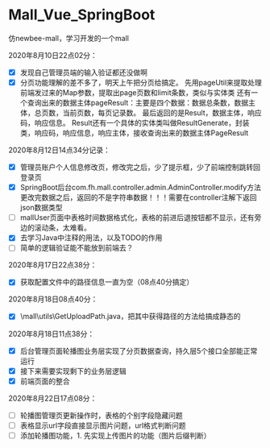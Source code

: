 # Mall_Vue_SpringBoot
仿newbee-mall，学习开发的一个mall

2020年8月10日22点02分：
- [x] 发现自己管理员端的输入验证都还没做啊
- [x] 分页功能理解的差不多了，明天上午把分页给搞定。
先用pageUtil来提取处理前端发过来的Map参数，提取出page页数和limit条数，类似与实体类
还有一个查询出来的数据主体pageResult：主要是四个数据：数据总条数，数据主体，总页数，当前页数，每页记录数。
最后返回的是Result，数据主体，响应码，响应信息。
Result还有一个具体的实体类叫做ResultGenerate，封装类，响应码，响应信息，响应主体，接收查询出来的数据主体PageResult

2020年8月12日14点34分记录：

- [x] 管理员账户个人信息修改页，修改完之后，少了提示框，少了前端控制跳转回登录页
- [x] SpringBoot后台com.fh.mall.controller.admin.AdminController.modify方法更改完数据之后，返回的不是字符串数据！！！需要在controller注解下返回json数据类型
- [ ] mallUser页面中表格时间数据格式化，表格的前进后退按钮都不显示，还有旁边的滚动条，太难看。
- [x] 去学习Java中注释的用法，以及TODO的作用
- [ ] 简单的逻辑验证能不能放到前端去？

2020年8月17日22点38分：
- [x] 获取配置文件中的路径信息一直为空（08点40分搞定）

2020年8月18日08点40分：
- [x] \mall\utils\GetUploadPath.java，把其中获得路径的方法给搞成静态的

2020年8月18日11点38分：
- [x] 后台管理页面轮播图业务层实现了分页数据查询，持久层5个接口全部能正常运行
- [x] 接下来需要实现剩下的业务层逻辑
- [x] 前端页面的整合

2020年8月22日17点08分：

- [ ] 轮播图管理页更新操作时，表格的个别字段隐藏问题
- [ ] 表格显示url字段直接显示图片问题，url格式判断问题
- [ ] 添加轮播图功能，1. 先实现上传图片的功能（图片后缀判断）